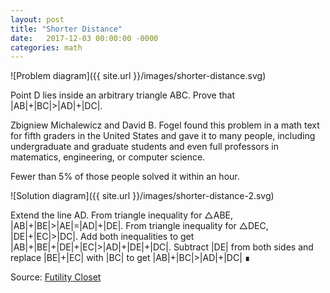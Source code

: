```yaml
---
layout: post
title: "Shorter Distance"
date:   2017-12-03 00:00:00 -0000
categories: math
---
```


![Problem diagram]({{ site.url }}/images/shorter-distance.svg)

Point D lies inside an arbitrary triangle ABC. Prove that &#124;AB&#124;+&#124;BC&#124;>&#124;AD&#124;+&#124;DC&#124;.

Zbigniew Michalewicz and David B. Fogel found this problem in a math text for fifth graders in the United States and gave it to many people, including undergraduate and graduate students and even full professors in matematics, engineering, or computer science.

Fewer than 5% of those people solved it within an hour. 

<!--more-->

![Solution diagram]({{ site.url }}/images/shorter-distance-2.svg)

Extend the line AD. From triangle inequality for &#9651;ABE, &#124;AB&#124;+&#124;BE&#124;>&#124;AE&#124;=&#124;AD&#124;+&#124;DE&#124;. From triangle inequality for &#9651;DEC, &#124;DE&#124;+&#124;EC&#124;>&#124;DC&#124;. Add both inequalities to get &#124;AB&#124;+&#124;BE&#124;+&#124;DE&#124;+&#124;EC&#124;>&#124;AD&#124;+&#124;DE&#124;+&#124;DC&#124;. Subtract &#124;DE&#124; from both sides and replace &#124;BE&#124;+&#124;EC&#124; with &#124;BC&#124; to get &#124;AB&#124;+&#124;BC&#124;>&#124;AD&#124;+&#124;DC&#124; &#8718;

Source: [Futility Closet](https://www.futilitycloset.com/2016/11/17/point-to-point/)
